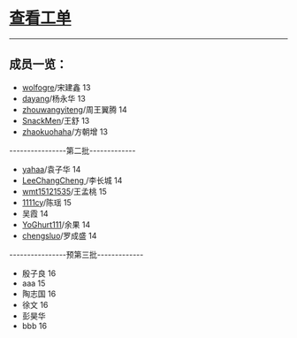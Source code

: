 # [查看工单](https://github.com/SHU-PV-Blue/Issues/issues)  
***

## 成员一览： 
- [wolfogre](https://github.com/wolfogre)/宋建鑫 13
- [dayang](https://github.com/dayang)/杨永华 13
- [zhouwangyiteng](https://github.com/zhouwangyiteng)/周王翼腾 14
- [SnackMen](https://github.com/SnackMen)/王舒 13
- [zhaokuohaha](https://github.com/zhaokuohaha)/方朝增 13 

----------------第二批-------------

- [yahaa](https://github.com/yahaa)/袁子华 14
- [LeeChangCheng ](https://github.com/LeeChangCheng )/李长城 14
- [wmt15121535](https://github.com/wmt15121535)/王孟桃 15
- [1111cy](https://github.com/1111cy)/陈瑶 15
- 吴霞 14
- [YoGhurt111](https://github.com/YoGhurt111)/余果 14
- [chengsluo](https://github.com/chengsluo)/罗成盛 14
 

----------------预第三批-------------

- 殷子良 16
- aaa 15
- 陶志国 16
- 徐文 16
- 彭昊华
- bbb 16

